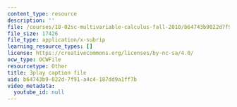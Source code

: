 ```yaml
---
content_type: resource
description: ''
file: /courses/18-02sc-multivariable-calculus-fall-2010/b64743b9022d7f91a4c4187dd9a1ff7b_-PGcTRLh1u4.srt
file_size: 17426
file_type: application/x-subrip
learning_resource_types: []
license: https://creativecommons.org/licenses/by-nc-sa/4.0/
ocw_type: OCWFile
resourcetype: Other
title: 3play caption file
uid: b64743b9-022d-7f91-a4c4-187dd9a1ff7b
video_metadata:
  youtube_id: null
---
```

